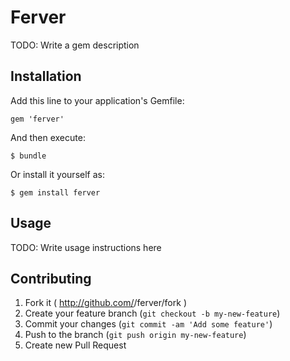 # Ferver

TODO: Write a gem description

## Installation

Add this line to your application's Gemfile:

    gem 'ferver'

And then execute:

    $ bundle

Or install it yourself as:

    $ gem install ferver

## Usage

TODO: Write usage instructions here

## Contributing

1. Fork it ( http://github.com/<my-github-username>/ferver/fork )
2. Create your feature branch (`git checkout -b my-new-feature`)
3. Commit your changes (`git commit -am 'Add some feature'`)
4. Push to the branch (`git push origin my-new-feature`)
5. Create new Pull Request
